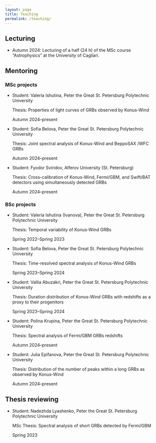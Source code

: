 ```yaml
---
layout: page
title: Teaching
permalink: /teaching/
---
```


## Lecturing
+ Autumn 2024: Lecturing of a half (24 h) of the MSc course “Astrophysics” at the University of Cagliari.

## Mentoring
### MSc projects
+ Student: Valeria Ishutina, Peter the Great St. Petersburg Polytechnic University

  Thesis: Properties of light curves of GRBs observed by Konus-Wind

  Autumn 2024–present

+ Student: Sofia Belova, Peter the Great St. Petersburg Polytechnic University

  Thesis: Joint spectral analysis of Konus-Wind and BeppoSAX /WFC GRBs

  Autumn 2024–present
  
+ Student: Fyodor Sviridov, Alferov University (St. Petersburg)

  Thesis: Cross-calibration of Konus-Wind, Fermi/GBM, and Swift/BAT detectors using simultaneously detected GRBs

  Autumn 2024–present
  
### BSc projects
+ Student: Valeria Ishutina (Ivanova), Peter the Great St. Petersburg Polytechnic University

  Thesis: Temporal variability of Konus-Wind GRBs

  Spring 2022–Spring 2023

+ Student: Sofia Belova, Peter the Great St. Petersburg Polytechnic University

  Thesis: Time-resolved spectral analysis of Konus-Wind GRBs

  Spring 2023–Spring 2024

+ Student: Vallia Abuzakri, Peter the Great St. Petersburg Polytechnic University

   Thesis: Duration distribution of Konus-Wind GRBs with redshifts as a proxy to their progenitors

  Spring 2023–Spring 2024

+ Student: Polina Krupina, Peter the Great St. Petersburg Polytechnic University

  Thesis: Spectral analysis of Fermi/GBM GRBs redshifts

  Autumn 2024–present
  
+ Student: Julia Epifanova, Peter the Great St. Petersburg Polytechnic University

  Thesis: Distribution of the number of peaks within a long GRBs as observed by Konus-Wind

  Autumn 2024–present

## Thesis reviewing
+ Student: Nadezhda Lyashenko, Peter the Great St. Petersburg Polytechnic University

  MSc Thesis: Spectral analysis of short GRBs detected by Fermi/GBM
  
  Spring 2023
